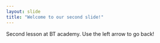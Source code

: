 ```yaml
---
layout: slide
title: "Welcome to our second slide!"
---
```

Second lesson at BT academy.
Use the left arrow to go back!
